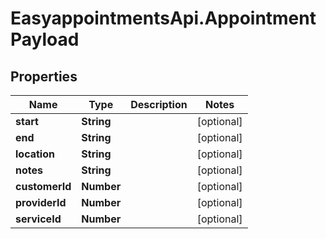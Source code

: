 # EasyappointmentsApi.AppointmentPayload

## Properties
Name | Type | Description | Notes
------------ | ------------- | ------------- | -------------
**start** | **String** |  | [optional] 
**end** | **String** |  | [optional] 
**location** | **String** |  | [optional] 
**notes** | **String** |  | [optional] 
**customerId** | **Number** |  | [optional] 
**providerId** | **Number** |  | [optional] 
**serviceId** | **Number** |  | [optional] 
